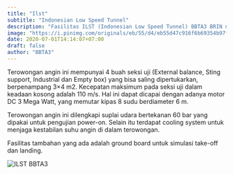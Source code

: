 ```yaml
---
title: "Ilst"
subtitle: "Indonesian Low Speed Tunnel"
description: "Fasilitas ILST (Indonesian Low Speed Tunnel) BBTA3 BRIN merupakan terowongan angin untuk pengujian aerodinamika"
image: "https://i.pinimg.com/originals/eb/55/d4/eb55d47c916f6b69354b97f7a86f4457.png"
date: 2020-07-01T14:14:07+07:00
draft: false
author: "BBTA3"
---
```


Terowongan angin ini mempunyai 4 buah seksi uji (External balance, Sting support, Industrial dan Empty box) yang bisa 
saling dipertukarkan, berpenampang 3×4 m2. Kecepatan maksimum pada seksi uji dalam keadaan kosong adalah 110 m/s. Hal 
ini dapat dicapai dengan adanya motor DC 3 Mega Watt, yang memutar kipas 8 sudu berdiameter 6 m.

Terowongan angin ini dilengkapi suplai udara bertekanan 60 bar yang dipakai untuk pengujian power-on. Selain itu 
terdapat cooling system untuk menjaga kestabilan suhu angin di dalam terowongan.

Fasilitas tambahan yang ada adalah ground board untuk simulasi take-off dan landing.

![ILST BBTA3](https://i.pinimg.com/originals/eb/55/d4/eb55d47c916f6b69354b97f7a86f4457.png)
